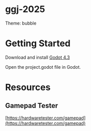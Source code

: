 # ggj-2025

Theme: bubble

# Getting Started

Download and install [Godot 4.3](https://godotengine.org/download)

Open the project.godot file in Godot.

# Resources

## Gamepad Tester

[https://hardwaretester.com/gamepad](https://hardwaretester.com/gamepad)
